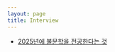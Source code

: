 ```yaml
---
layout: page
title: Interview
--- 
```

- [2025년에 불문학을 전공한다는 것](#/2025/04/02/being-a-french-literature-major-in2025.html)

